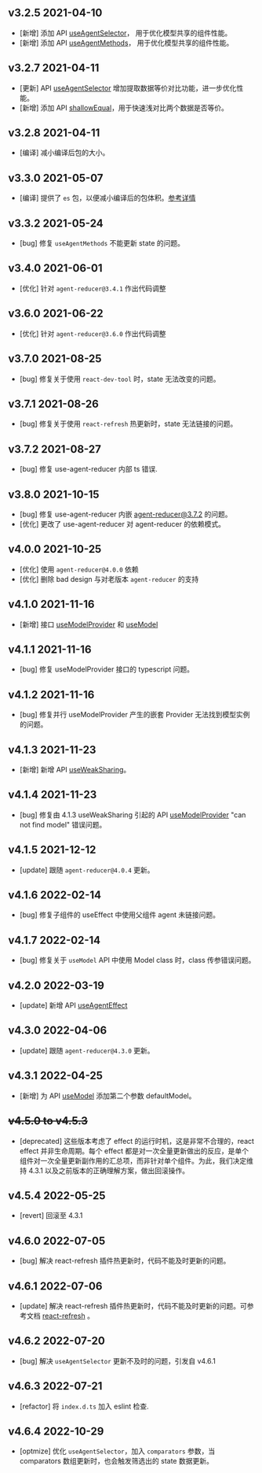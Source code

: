 ## v3.2.5 2021-04-10

* [新增] 添加 API [useAgentSelector](/zh/api?id=useagentselector)， 用于优化模型共享的组件性能。
* [新增] 添加 API [useAgentMethods](/zh/api?id=useagentmethods)， 用于优化模型共享的组件性能。

## v3.2.7 2021-04-11

* [更新] API [useAgentSelector](/zh/api?id=useagentselector) 增加提取数据等价对比功能，进一步优化性能。
* [新增] 添加 API [shallowEqual](/zh/api?id=shallowequal)，用于快速浅对比两个数据是否等价。

## v3.2.8 2021-04-11

* [编译] 减小编译后包的大小。

## v3.3.0 2021-05-07

* [编译] 提供了 `es` 包，以便减小编译后的包体积。[参考详情](/zh/introduction?id=安装)

## v3.3.2 2021-05-24

* [bug] 修复 `useAgentMethods` 不能更新 state 的问题。

## v3.4.0 2021-06-01

* [优化] 针对 `agent-reducer@3.4.1` 作出代码调整 

## v3.6.0 2021-06-22

* [优化] 针对 `agent-reducer@3.6.0` 作出代码调整 

## v3.7.0 2021-08-25

* [bug] 修复关于使用 `react-dev-tool` 时，state 无法改变的问题。

## v3.7.1 2021-08-26

* [bug] 修复关于使用 `react-refresh` 热更新时，state 无法链接的问题。

## v3.7.2 2021-08-27

* [bug] 修复 use-agent-reducer 内部 ts 错误.

## v3.8.0 2021-10-15

* [bug] 修复 use-agent-reducer 内嵌 agent-reducer@3.7.2 的问题。
* [优化] 更改了 use-agent-reducer 对 agent-reducer 的依赖模式。

## v4.0.0 2021-10-25

* [优化] 使用 `agent-reducer@4.0.0` 依赖
* [优化] 删除 bad design 与对老版本 `agent-reducer` 的支持

## v4.1.0 2021-11-16

* [新增] 接口 [useModelProvider](/zh/api?id=usemodelprovider) 和 [useModel](/zh/api?id=usemodel)

## v4.1.1 2021-11-16

* [bug] 修复 useModelProvider 接口的 typescript 问题。

## v4.1.2 2021-11-16

* [bug] 修复并行 useModelProvider 产生的嵌套 Provider 无法找到模型实例的问题。

## v4.1.3 2021-11-23

* [新增] 新增 API [useWeakSharing](/zh/api?id=useweaksharing)。

## v4.1.4 2021-11-23

* [bug] 修复由 4.1.3 useWeakSharing 引起的 API [useModelProvider](/api?id=usemodelprovider) "can not find model" 错误问题。

## v4.1.5 2021-12-12

* [update] 跟随 `agent-reducer@4.0.4` 更新。

## v4.1.6 2022-02-14

* [bug] 修复子组件的 useEffect 中使用父组件 agent 未链接问题。

## v4.1.7 2022-02-14

* [bug] 修复关于 `useModel` API 中使用 Model class 时，class 传参错误问题。

## v4.2.0 2022-03-19

* [update] 新增 API [useAgentEffect](/zh/api?id=useagenteffect)

## v4.3.0 2022-04-06

* [update] 跟随 `agent-reducer@4.3.0` 更新。

## v4.3.1 2022-04-25

* [新增] 为 API [useModel](/zh/api?id=usemodel) 添加第二个参数 defaultModel。

## ~~v4.5.0 to v4.5.3~~

* [deprecated] 这些版本考虑了 effect 的运行时机，这是非常不合理的，react effect 并非生命周期。每个 effect 都是对一次全量更新做出的反应，是单个组件对一次全量更新副作用的汇总项，而非针对单个组件。为此，我们决定维持 4.3.1 以及之前版本的正确理解方案，做出回滚操作。

## v4.5.4 2022-05-25

* [revert] 回滚至 4.3.1

## v4.6.0 2022-07-05

* [bug] 解决 react-refresh 插件热更新时，代码不能及时更新的问题。 

## v4.6.1 2022-07-06

* [update] 解决 react-refresh 插件热更新时，代码不能及时更新的问题。可参考文档  [react-refresh](/zh/introduction?id=react-refresh) 。

## v4.6.2 2022-07-20

* [bug] 解决 `useAgentSelector` 更新不及时的问题，引发自 v4.6.1

## v4.6.3 2022-07-21

* [refactor] 将 `index.d.ts` 加入 eslint 检查. 

## v4.6.4 2022-10-29

* [optmize] 优化 `useAgentSelector`，加入 `comparators` 参数，当 comparators 数组更新时，也会触发筛选出的 state 数据更新。